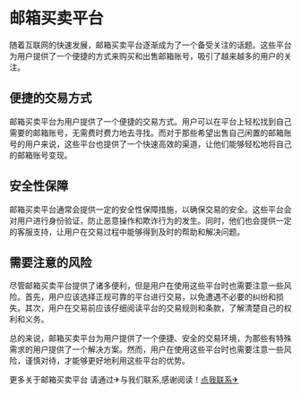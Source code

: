 # 邮箱买卖平台

随着互联网的快速发展，邮箱买卖平台逐渐成为了一个备受关注的话题。这些平台为用户提供了一个便捷的方式来购买和出售邮箱账号，吸引了越来越多的用户的关注。

## 便捷的交易方式

邮箱买卖平台为用户提供了一个便捷的交易方式。用户可以在平台上轻松找到自己需要的邮箱账号，无需费时费力地去寻找。而对于那些希望出售自己闲置的邮箱账号的用户来说，这些平台也提供了一个快速高效的渠道，让他们能够轻松地将自己的邮箱账号变现。

## 安全性保障

邮箱买卖平台通常会提供一定的安全性保障措施，以确保交易的安全。这些平台会对用户进行身份验证，防止恶意操作和欺诈行为的发生。同时，他们也会提供一定的客服支持，让用户在交易过程中能够得到及时的帮助和解决问题。

## 需要注意的风险

尽管邮箱买卖平台提供了诸多便利，但是用户在使用这些平台时也需要注意一些风险。首先，用户应该选择正规可靠的平台进行交易，以免遭遇不必要的纠纷和损失。其次，用户在交易前应该仔细阅读平台的交易规则和条款，了解清楚自己的权利和义务。

总的来说，邮箱买卖平台为用户提供了一个便捷、安全的交易环境，为那些有特殊需求的用户提供了一个解决方案。然而，用户在使用这些平台时也需要注意一些风险，谨慎对待，才能够更好地利用这些平台的优势。

更多关于邮箱买卖平台 请通过✈与我们联系,感谢阅读！[点我联系✈](https://ai.k02.cc)